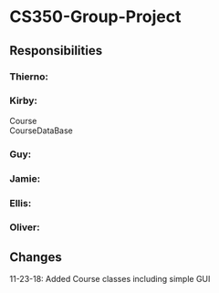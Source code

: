 # CS350-Group-Project

## Responsibilities
### Thierno:

### Kirby:
Course <br />
CourseDataBase <br />
### Guy:

### Jamie:

### Ellis:

### Oliver:


## Changes
11-23-18: Added Course classes including simple GUI




